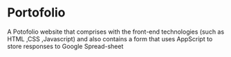 # Portofolio
A Potofolio website that comprises with the front-end technologies (such as HTML ,CSS ,Javascript) and also contains a form that uses AppScript to store responses to Google Spread-sheet
